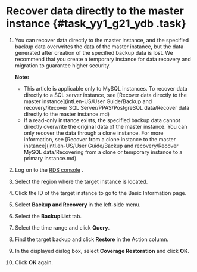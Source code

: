 # Recover data directly to the master instance {#task_yy1_g21_ydb .task}

1.  You can recover data directly to the master instance, and the specified backup data overwrites the data of the master instance, but the data generated after creation of the specified backup data is lost. We recommend that you create a temporary instance for data recovery and migration to guarantee higher security.

    **Note:** 

    -   This article is applicable only to MySQL instances. To recover data directly to a SQL server instance, see [Recover data directly to the master instance](intl.en-US/User Guide/Backup and recovery/Recover SQL Server/PPAS/PostgreSQL data/Recover data directly to the master instance.md)
    -   If a read-only instance exists, the specified backup data cannot directly overwrite the original data of the master instance. You can only recover the data through a clone instance. For more information, see [Recover from a clone instance to the master instance](intl.en-US/User Guide/Backup and recovery/Recover MySQL data/Recovering from a clone or temporary instance to a primary instance.md).
2.   Log on to the [RDS console](https://rds.console.aliyun.com/) . 
3.   Select the region where the target instance is located. 
4.   Click the ID of the target instance to go to the Basic Information page. 
5.   Select **Backup and Recovery** in the left-side menu. 
6.   Select the **Backup List** tab. 
7.   Select the time range and click **Query**. 
8.   Find the target backup and click **Restore** in the Action column. 
9.   In the displayed dialog box, select **Coverage Restoration** and click **OK**. 
10.  Click **OK** again. 

